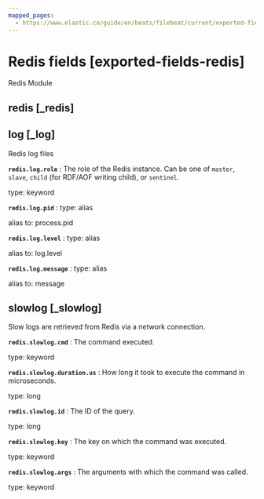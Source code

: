 ```yaml
---
mapped_pages:
  - https://www.elastic.co/guide/en/beats/filebeat/current/exported-fields-redis.html
---
```


<!-- This file is generated! See scripts/generate_fields_docs.py -->

# Redis fields [exported-fields-redis]

Redis Module

## redis [_redis]



## log [_log]

Redis log files

**`redis.log.role`**
:   The role of the Redis instance. Can be one of `master`, `slave`, `child` (for RDF/AOF writing child), or `sentinel`.

type: keyword


**`redis.log.pid`**
:   type: alias

alias to: process.pid


**`redis.log.level`**
:   type: alias

alias to: log.level


**`redis.log.message`**
:   type: alias

alias to: message


## slowlog [_slowlog]

Slow logs are retrieved from Redis via a network connection.

**`redis.slowlog.cmd`**
:   The command executed.

type: keyword


**`redis.slowlog.duration.us`**
:   How long it took to execute the command in microseconds.

type: long


**`redis.slowlog.id`**
:   The ID of the query.

type: long


**`redis.slowlog.key`**
:   The key on which the command was executed.

type: keyword


**`redis.slowlog.args`**
:   The arguments with which the command was called.

type: keyword


